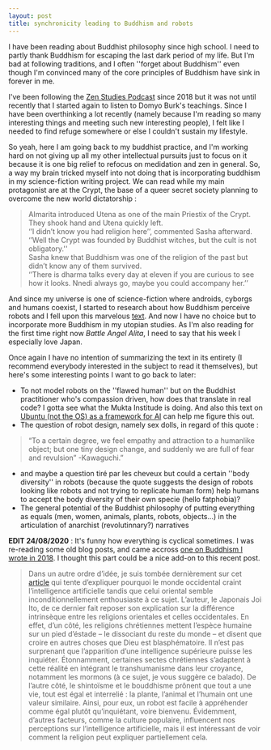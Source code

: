 ```yaml
---
layout: post
title: synchronicity leading to Buddhism and robots
---
```



I have been reading about Buddhist philosophy since high school. I need to partly thank Buddhism for escaping the last dark period of my life. But I'm bad at following traditions, and I often ''forget about Buddhism'' even though I'm convinced many of the core principles of Buddhism have sink in forever in me. 

I've been following the [Zen Studies Podcast](https://zenstudiespodcast.com/) since 2018 but it was not until recently that I started again to listen to Domyo Burk's teachings. Since I have been overthinking a lot recently (namely because I'm reading so many interesting things and meeting such new interesting people), I felt like I needed to find refuge somewhere or else I couldn't sustain my lifestyle. 

So yeah, here I am going back to my buddhist practice, and I'm working hard on not giving up all my other intellectual pursuits just to focus on it because it is one big relief to refocus on medidation and zen in general. So, a way my brain tricked myself into not doing that is incorporating buddhism in my science-fiction writing project. We can read while my main protagonist are at the Crypt, the base of a queer secret society planning to overcome the new world dictatorship :

>AImarita introduced Utena as one of the main Priestix of the Crypt. They shook hand and Utena quickly left.  
>‘’I didn’t know you had religion here’’, commented Sasha afterward.  
‘’Well the Crypt was founded by Buddhist witches, but the cult is not obligatory.''  
Sasha knew that Buddhism was one of the religion of the past but didn’t know any of them survived.   
‘’There is dharma talks every day at eleven if you are curious to see how it looks. Nnedi always go, maybe you could accompany her.’’

And since my universe is one of science-fiction where androids, cyborgs and humans coexist, I started to research about how Buddhism perceive robots and I fell upon this marvelous [text](https://jetpress.org/v23/borody.htm). And now I have no choice but to incorporate more Buddhism in my utopian studies. As I'm also reading for the first time right now _Battle Angel Alita_, I need to say that his week I especially love Japan.

Once again I have no intention of summarizing the text in its entirety (I recommend everybody interested in the subject to read it themselves), but here's some interesting points I want to go back to later:
- To not model robots on the ''flawed human'' but on the Buddhist practitioner who's compassion driven, how does that translate in real code?  I gotta see what the Mukta Institude is doing. And also this text on [Ubuntu (not the OS) as a framework for AI](https://carrcenter.hks.harvard.edu/publications/rationality-relationality-ubuntu-ethical-and-human-rights-framework-artificial) can help me figure this out.
- The question of robot design, namely sex dolls, in regard of this quote : 

>“To a certain degree, we feel empathy and attraction to a humanlike object; but one tiny design change, and suddenly we are full of fear and revulsion” -Kawaguchi.”


- and maybe a question tiré par les cheveux but could a certain ''body diversity'' in robots (because the quote suggests the design of robots looking like robots and not trying to replicate human form) help humans to accept the body diversity of their own specie (hello fatphobia)?
- The general potential of the Buddhist philosophy of putting everything as equals (men, women, animals, plants, robots, objects...) in the articulation of anarchist (revolutinnary?) narratives

**EDIT 24/08/2020** : It's funny how everything is cyclical sometimes. I was re-reading some old blog posts, and came accross [one on Buddhism I wrote in 2018](https://apprendrecommedumonde.wordpress.com/2018/09/25/une-promenade-litteraire-dans-le-monde-du-zen-et-du-bouddhisme/). I thought this part could be a nice add-on to this recent post. 

>Dans un autre ordre d’idée, je suis tombée dernièrement sur cet [article](https://www.wired.com/story/ideas-joi-ito-robot-overlords/) qui tente d’expliquer pourquoi le monde occidental craint l’intelligence artificielle tandis que celui oriental semble inconditionnellement enthousiaste à ce sujet. L’auteur, le Japonais Joi Ito, de ce dernier fait reposer son explication sur la différence intrinsèque entre les religions orientales et celles occidentales. En effet, d’un côté, les religions chrétiennes mettent l’espèce humaine sur un pied d’éstade – le dissociant du reste du monde – et disent que croire en autres choses que Dieu est blasphématoire. Il n’est pas surprenant que l’apparition d’une intelligence supérieure puisse les inquiéter. Étonnamment, certaines sectes chrétiennes s’adaptent à cette réalité en intégrant le transhumanisme dans leur croyance, notamment les mormons (à ce sujet, je vous suggère ce balado). De l’autre côté, le shintoïsme et le bouddhisme prônent que tout a une vie,  tout est égal et interrelié : la plante, l’animal et l’humain ont une valeur similaire. Ainsi, pour eux, un robot est facile à appréhender comme égal plutôt qu’inquiétant, voire bienvenu. Évidemment, d’autres facteurs, comme la culture populaire, influencent nos perceptions sur l’intelligence artificielle, mais il est intéressant de voir comment la religion peut expliquer partiellement cela.
